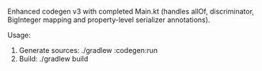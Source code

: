 Enhanced codegen v3 with completed Main.kt (handles allOf, discriminator, BigInteger mapping and property-level serializer annotations).

Usage:
1. Generate sources:
   ./gradlew :codegen:run
2. Build:
   ./gradlew build
